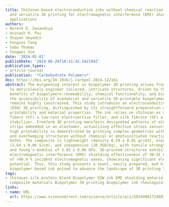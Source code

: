 ```yaml
---
title: Chitosan-based electroconductive inks without chemical reaction for cost-effective
  and versatile 3D printing for electromagnetic interference (EMI) shielding and strain-sensing
  applications
authors:
- Naresh D. Sanandiya
- Avinash R. Pai
- Shayan Seyedin
- Fengzai Tang
- Sabu Thomas
- Fengwei Xie
date: '2024-01-01'
publishDate: '2024-06-26T10:21:42.542149Z'
publication_types:
- article-journal
publication: '*Carbohydrate Polymers*'
doi: https://doi.org/10.1016/j.carbpol.2024.122161
abstract: The burgeoning interest in biopolymer 3D printing arises from its capacity
  to meticulously engineer tailored, intricate structures, driven by the intrinsic
  benefits of biopolymers—renewability, chemical functionality, and biosafety. Nevertheless,
  the accessibility of economical and versatile 3D-printable biopolymer-based inks
  remains highly constrained. This study introduces an electroconductive ink for direct-ink-writing
  (DIW) 3D printing, distinguished by its straightforward preparation and commendable
  printability and material properties. The ink relies on chitosan as a binder, carbon
  fibers (CF) a low-cost electroactive filler, and silk fibroin (SF) a structural
  stabilizer. Freeform 3D printing manifests designated patterns of electroconductive
  strips embedded in an elastomer, actualizing effective strain sensors. The ink's
  high printability is demonstrated by printing complex geometries with porous, hollow,
  and overhanging structures without chemical or photoinitiated reactions or support
  baths. The composite is lightweight (density 0.29 ± 0.01 g/cm3), electroconductive
  (2.64 ± 0.06 S/cm), and inexpensive (20 USD/kg), with tensile strength of 20.77 ± 0.60 MPa
  and Young's modulus of 3.92 ± 0.06 GPa. 3D-printed structures exhibited outstanding
  electromagnetic interference (EMI) shielding effectiveness of 30–31 dB, with shielding
  of >99.9 % incident electromagnetic waves, showcasing significant electronic application
  potential. Thus, this study presents a novel, easily prepared, and highly effective
  biopolymer-based ink poised to advance the landscape of 3D printing technologies.
tags:
- Chitosan silk protein blend Biopolymer DIW ink EMI shielding material Biopolymer
  composite materials Biopolymer 3D printing Biopolymer ink rheological properties
links:
- name: URL
  url: https://www.sciencedirect.com/science/article/pii/S0144861724003874
---
```


